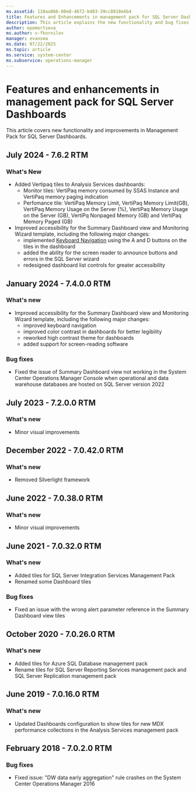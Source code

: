 ```yaml
---
ms.assetid: 110aa866-00e8-4672-bd03-39cc8818e6b4
title: Features and Enhancements in management pack for SQL Server Dashboards
description: This article explains the new functionality and bug fixes implemented in management pack for SQL Server Dashboards
author: epomortseva
ms.author: v-fkornilov
manager: evansma
ms.date: 07/22/2025
ms.topic: article
ms.service: system-center
ms.subservice: operations-manager
---
```


# Features and enhancements in management pack for SQL Server Dashboards

This article covers new functionality and improvements in Management Pack for SQL Server Dashboards.

## July 2024 - 7.6.2 RTM

### What's New

- Added Vertipaq tiles to Analysis Services dashboards:
  - Monitor tiles: VertiPaq memory consumed by SSAS Instance and VertiPaq memory paging indication
  - Perfomance tile: VertiPaq Memory Limit, VertiPaq Memory Limit(GB), VertiPaq Memory Usage on the Server (%), VertiPaq Memory Usage on the Server (GB), VertiPq Nonpaged Memory (GB) and VertiPaq Memory Paged (GB)
- Improved accessibility for the Summary Dashboard view and Monitoring Wizard template, including the following major changes:
  - implemented [Keyboard Navigation](sql-server-dashboards-management-pack-instance-dashboard-navigation.md) using the A and D buttons on the tiles in the dashboard
  - added the ability for the screen reader to announce buttons and errors in the SQL Server wizard
  - redesigned dashboard list controls for greater accessibility

## January 2024 - 7.4.0.0 RTM

### What's new

- Improved accessibility for the Summary Dashboard view and Monitoring Wizard template, including the following major changes:
  - improved keyboard navigation
  - improved color contrast in dashboards for better legibility
  - reworked high contrast theme for dashboards
  - added support for screen-reading software

### Bug fixes

- Fixed the issue of Summary Dashboard view not working in the System Center Operations Manager Console when operational and data warehouse databases are hosted on SQL Server version 2022

## July 2023 - 7.2.0.0 RTM

### What's new

- Minor visual improvements

## December 2022 - 7.0.42.0 RTM

### What's new

- Removed Silverlight framework

## June 2022 - 7.0.38.0 RTM

### What's new

- Minor visual improvements

## June 2021 - 7.0.32.0 RTM

### What's new

- Added tiles for SQL Server Integration Services Management Pack
- Renamed some Dashboard tiles

### Bug fixes

- Fixed an issue with the wrong alert parameter reference in the Summary Dashboard view tiles

## October 2020 - 7.0.26.0 RTM

### What's new

- Added tiles for Azure SQL Database management pack
- Rename tiles for SQL Server Reporting Services management pack and SQL Server Replication management pack

## June 2019 - 7.0.16.0 RTM

### What's new

- Updated Dashboards configuration to show tiles for new MDX performance collections in the Analysis Services management pack

## February 2018 - 7.0.2.0 RTM

### Bug fixes

- Fixed issue: "DW data early aggregation" rule crashes on the System Center Operations Manager 2016
